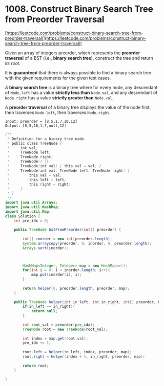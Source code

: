 # 1008. Construct Binary Search Tree from Preorder Traversal

[https://leetcode.com/problems/construct-binary-search-tree-from-preorder-traversal/](https://leetcode.com/problems/construct-binary-search-tree-from-preorder-traversal/)  
  
Given an array of integers preorder, which represents the **preorder traversal** of a BST \(i.e., **binary search tree**\), construct the tree and return _its root_.

It is **guaranteed** that there is always possible to find a binary search tree with the given requirements for the given test cases.

A **binary search tree** is a binary tree where for every node, any descendant of `Node.left` has a value **strictly less than** `Node.val`, and any descendant of `Node.right` has a value **strictly greater than** `Node.val`.

A **preorder traversal** of a binary tree displays the value of the node first, then traverses `Node.left`, then traverses `Node.right`.



```text
Input: preorder = [8,5,1,7,10,12]
Output: [8,5,10,1,7,null,12]
```

```java
/**
 * Definition for a binary tree node.
 * public class TreeNode {
 *     int val;
 *     TreeNode left;
 *     TreeNode right;
 *     TreeNode() {}
 *     TreeNode(int val) { this.val = val; }
 *     TreeNode(int val, TreeNode left, TreeNode right) {
 *         this.val = val;
 *         this.left = left;
 *         this.right = right;
 *     }
 * }
 */
import java.util.Arrays;
import java.util.HashMap;
import java.util.Map;
class Solution {
    int pre_idx = 0;
    
    public TreeNode bstFromPreorder(int[] preorder) {
        
        int[] inorder = new int[preorder.length];
        System.arraycopy(preorder, 0, inorder, 0, preorder.length);
        Arrays.sort(inorder);


        
        HashMap<Integer, Integer> map = new HashMap<>();
        for(int i = 0; i < inorder.length; i++){
            map.put(inorder[i], i);
        }
        
        return helper(0, preorder.length, preorder, map);
    }
    
    public TreeNode helper(int in_left, int in_right, int[] preorder, HashMap<Integer, Integer> map){
        if(in_left == in_right){
            return null;
        }
        
        int root_val = preorder[pre_idx];
        TreeNode root = new TreeNode(root_val);
        
        int index = map.get(root.val);
        pre_idx += 1;
        
        root.left = helper(in_left, index, preorder, map);
        root.right = helper(index + 1, in_right, preorder, map);
        
        return root;
    }
    
}
```

  


  


